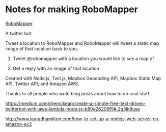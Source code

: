 # Notes for making RoboMapper

[RoboMapper](http://twitter.com/robomapper)

A twitter bot.

Tweet a location to RoboMapper and RoboMapper will tweet a static map image of that location back to you.

1. Tweet @robomapper with a location you would like to see a map of

2. Get a reply with an image of that location

Created with Node.js, Twit.js, Mapbox Geocoding API, Mapbox Static Map API, Twitter API, and Amazon AWS.

Thanks to all people who write blog posts about how to do cool stuff:

https://medium.com/@emckean/create-a-simple-free-text-driven-twitterbot-with-aws-lambda-node-js-b80e26209f5#.2g3jk9use

http://www.lauradhamilton.com/how-to-set-up-a-nodejs-web-server-on-amazon-ec2
